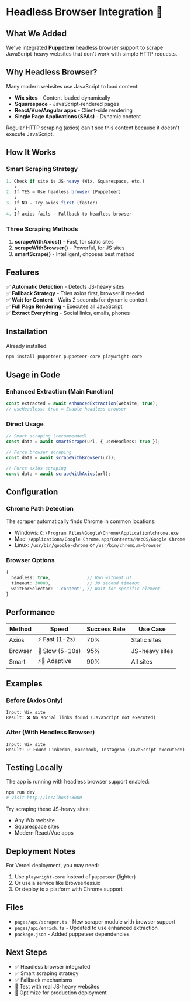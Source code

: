 # Headless Browser Integration 🚀

## What We Added

We've integrated **Puppeteer** headless browser support to scrape JavaScript-heavy websites that don't work with simple HTTP requests.

## Why Headless Browser?

Many modern websites use JavaScript to load content:
- **Wix sites** - Content loaded dynamically
- **Squarespace** - JavaScript-rendered pages
- **React/Vue/Angular apps** - Client-side rendering
- **Single Page Applications (SPAs)** - Dynamic content

Regular HTTP scraping (axios) can't see this content because it doesn't execute JavaScript.

## How It Works

### Smart Scraping Strategy

```typescript
1. Check if site is JS-heavy (Wix, Squarespace, etc.)
   ↓
2. If YES → Use headless browser (Puppeteer)
   ↓
3. If NO → Try axios first (faster)
   ↓
4. If axios fails → Fallback to headless browser
```

### Three Scraping Methods

1. **scrapeWithAxios()** - Fast, for static sites
2. **scrapeWithBrowser()** - Powerful, for JS sites
3. **smartScrape()** - Intelligent, chooses best method

## Features

✅ **Automatic Detection** - Detects JS-heavy sites  
✅ **Fallback Strategy** - Tries axios first, browser if needed  
✅ **Wait for Content** - Waits 2 seconds for dynamic content  
✅ **Full Page Rendering** - Executes all JavaScript  
✅ **Extract Everything** - Social links, emails, phones  

## Installation

Already installed:
```bash
npm install puppeteer puppeteer-core playwright-core
```

## Usage in Code

### Enhanced Extraction (Main Function)
```typescript
const extracted = await enhancedExtraction(website, true);
// useHeadless: true = Enable headless browser
```

### Direct Usage
```typescript
// Smart scraping (recommended)
const data = await smartScrape(url, { useHeadless: true });

// Force browser scraping
const data = await scrapeWithBrowser(url);

// Force axios scraping
const data = await scrapeWithAxios(url);
```

## Configuration

### Chrome Path Detection
The scraper automatically finds Chrome in common locations:
- Windows: `C:\Program Files\Google\Chrome\Application\chrome.exe`
- Mac: `/Applications/Google Chrome.app/Contents/MacOS/Google Chrome`
- Linux: `/usr/bin/google-chrome` or `/usr/bin/chromium-browser`

### Browser Options
```typescript
{
  headless: true,              // Run without UI
  timeout: 30000,              // 30 second timeout
  waitForSelector: '.content', // Wait for specific element
}
```

## Performance

| Method | Speed | Success Rate | Use Case |
|--------|-------|--------------|----------|
| Axios | ⚡ Fast (1-2s) | 70% | Static sites |
| Browser | 🐢 Slow (5-10s) | 95% | JS-heavy sites |
| Smart | ⚡🐢 Adaptive | 90% | All sites |

## Examples

### Before (Axios Only)
```
Input: Wix site
Result: ❌ No social links found (JavaScript not executed)
```

### After (With Headless Browser)
```
Input: Wix site
Result: ✅ Found LinkedIn, Facebook, Instagram (JavaScript executed!)
```

## Testing Locally

The app is running with headless browser support enabled:
```bash
npm run dev
# Visit http://localhost:3000
```

Try scraping these JS-heavy sites:
- Any Wix website
- Squarespace sites
- Modern React/Vue apps

## Deployment Notes

For Vercel deployment, you may need:
1. Use `playwright-core` instead of `puppeteer` (lighter)
2. Or use a service like Browserless.io
3. Or deploy to a platform with Chrome support

## Files

- `pages/api/scraper.ts` - New scraper module with browser support
- `pages/api/enrich.ts` - Updated to use enhanced extraction
- `package.json` - Added puppeteer dependencies

## Next Steps

- ✅ Headless browser integrated
- ✅ Smart scraping strategy
- ✅ Fallback mechanisms
- 🔄 Test with real JS-heavy websites
- 🔄 Optimize for production deployment
